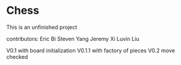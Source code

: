 # Chess
This is an unfinished project

contributors:
Eric Bi
Steven Yang
Jeremy Xi
Luvin Liu

V0.1 with board initialization
V0.1.1 with factory of pieces
V0.2 move checked